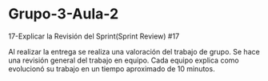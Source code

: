 # Grupo-3-Aula-2
17-Explicar la Revisión del Sprint(Sprint Review) #17

Al realizar la entrega se realiza una valoración del trabajo de grupo.
Se hace una revisión general del trabajo en equipo.
Cada equipo explica como evolucionó su trabajo en un tiempo aproximado de 10 minutos. 

